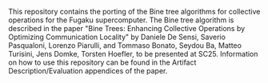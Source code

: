 This repository contains the porting of the Bine tree algorithms for collective operations for the Fugaku supercomputer.
The Bine tree algorithm is described in the paper "Bine Trees: Enhancing Collective Operations by Optimizing Communication Locality" by Daniele De Sensi, Saverio Pasqualoni, Lorenzo Piarulli, and Tommaso Bonato, Seydou Ba, Matteo Turisini, Jens Domke, Torsten Hoefler, to be presented at SC25.
Information on how to use this repository can be found in the Artifact Description/Evaluation appendices of the paper.